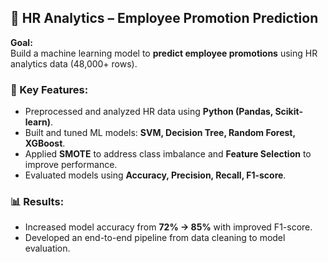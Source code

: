 ## 📌 HR Analytics – Employee Promotion Prediction
**Goal:**  
Build a machine learning model to **predict employee promotions** using HR analytics data (48,000+ rows).  

### 🔑 Key Features:
- Preprocessed and analyzed HR data using **Python (Pandas, Scikit-learn)**.
- Built and tuned ML models: **SVM, Decision Tree, Random Forest, XGBoost**.
- Applied **SMOTE** to address class imbalance and **Feature Selection** to improve performance.
- Evaluated models using **Accuracy, Precision, Recall, F1-score**.

### 📊 Results:
- Increased model accuracy from **72% → 85%** with improved F1-score.
- Developed an end-to-end pipeline from data cleaning to model evaluation.
